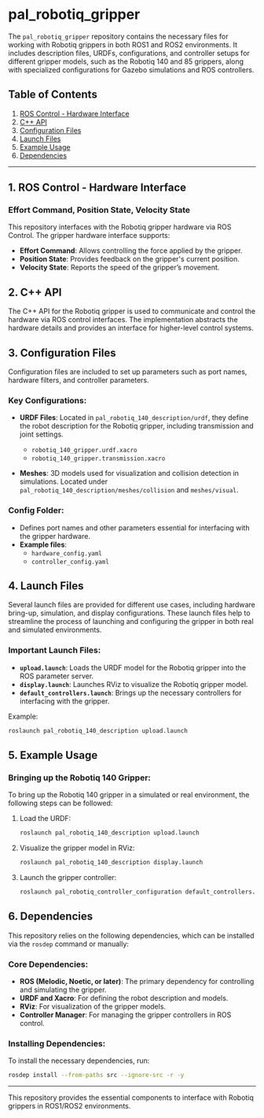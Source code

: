 # pal_robotiq_gripper

The `pal_robotiq_gripper` repository contains the necessary files for working with Robotiq grippers in both ROS1 and ROS2 environments. It includes description files, URDFs, configurations, and controller setups for different gripper models, such as the Robotiq 140 and 85 grippers, along with specialized configurations for Gazebo simulations and ROS controllers.

## Table of Contents
1. [ROS Control - Hardware Interface](#1-ros-control---hardware-interface)
2. [C++ API](#2-c-api)
3. [Configuration Files](#3-configuration-files)
4. [Launch Files](#4-launch-files)
5. [Example Usage](#5-example-usage)
6. [Dependencies](#6-dependencies)

---

## 1. ROS Control - Hardware Interface

### Effort Command, Position State, Velocity State
This repository interfaces with the Robotiq gripper hardware via ROS Control. The gripper hardware interface supports:
- **Effort Command**: Allows controlling the force applied by the gripper.
- **Position State**: Provides feedback on the gripper's current position.
- **Velocity State**: Reports the speed of the gripper’s movement.

## 2. C++ API

The C++ API for the Robotiq gripper is used to communicate and control the hardware via ROS control interfaces. The implementation abstracts the hardware details and provides an interface for higher-level control systems.

## 3. Configuration Files

Configuration files are included to set up parameters such as port names, hardware filters, and controller parameters.

### Key Configurations:
- **URDF Files**: Located in `pal_robotiq_140_description/urdf`, they define the robot description for the Robotiq gripper, including transmission and joint settings.
    - `robotiq_140_gripper.urdf.xacro`
    - `robotiq_140_gripper.transmission.xacro`

- **Meshes**: 3D models used for visualization and collision detection in simulations. Located under `pal_robotiq_140_description/meshes/collision` and `meshes/visual`.

### Config Folder:
- Defines port names and other parameters essential for interfacing with the gripper hardware.
- **Example files**:
    - `hardware_config.yaml`
    - `controller_config.yaml`

## 4. Launch Files

Several launch files are provided for different use cases, including hardware bring-up, simulation, and display configurations. These launch files help to streamline the process of launching and configuring the gripper in both real and simulated environments.

### Important Launch Files:
- **`upload.launch`**: Loads the URDF model for the Robotiq gripper into the ROS parameter server.
- **`display.launch`**: Launches RViz to visualize the Robotiq gripper model.
- **`default_controllers.launch`**: Brings up the necessary controllers for interfacing with the gripper.

Example:
```bash
roslaunch pal_robotiq_140_description upload.launch
```

## 5. Example Usage

### Bringing up the Robotiq 140 Gripper:
To bring up the Robotiq 140 gripper in a simulated or real environment, the following steps can be followed:

1. Load the URDF:
   ```bash
   roslaunch pal_robotiq_140_description upload.launch
   ```

2. Visualize the gripper model in RViz:
   ```bash
   roslaunch pal_robotiq_140_description display.launch
   ```

3. Launch the gripper controller:
   ```bash
   roslaunch pal_robotiq_controller_configuration default_controllers.launch
   ```

## 6. Dependencies

This repository relies on the following dependencies, which can be installed via the `rosdep` command or manually:

### Core Dependencies:
- **ROS (Melodic, Noetic, or later)**: The primary dependency for controlling and simulating the gripper.
- **URDF and Xacro**: For defining the robot description and models.
- **RViz**: For visualization of the gripper models.
- **Controller Manager**: For managing the gripper controllers in ROS control.

### Installing Dependencies:
To install the necessary dependencies, run:
```bash
rosdep install --from-paths src --ignore-src -r -y
```

---

This repository provides the essential components to interface with Robotiq grippers in ROS1/ROS2 environments.
